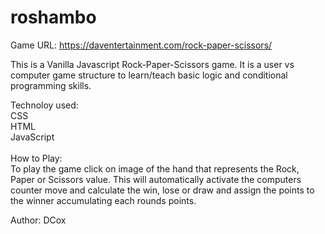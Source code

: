 # roshambo<br>

Game URL: https://daventertainment.com/rock-paper-scissors/
<br>

This is a Vanilla Javascript Rock-Paper-Scissors game.
It is a user vs computer game structure to learn/teach basic
logic and conditional programming skills.

Technoloy used:<br>
CSS<br>
HTML<br>
JavaScript<br>
<br>
How to Play:<br>
To play the game click on image of the hand that represents the Rock, Paper or Scissors value.
This will automatically activate the computers counter move and calculate the win, lose or draw and assign the points
to the winner accumulating each rounds points.

Author: DCox
